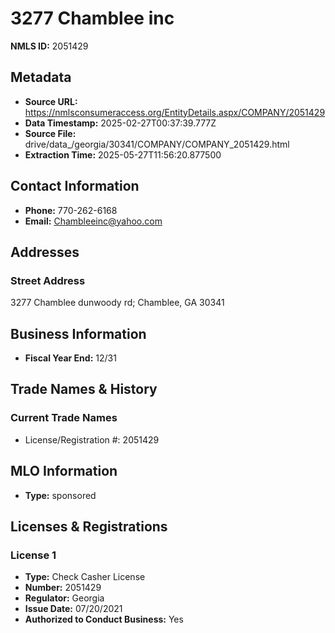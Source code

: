 # 3277 Chamblee inc

**NMLS ID:** 2051429

## Metadata
- **Source URL:** https://nmlsconsumeraccess.org/EntityDetails.aspx/COMPANY/2051429
- **Data Timestamp:** 2025-02-27T00:37:39.777Z
- **Source File:** drive/data_/georgia/30341/COMPANY/COMPANY_2051429.html
- **Extraction Time:** 2025-05-27T11:56:20.877500

## Contact Information
- **Phone:** 770-262-6168
- **Email:** Chambleeinc@yahoo.com

## Addresses
### Street Address
3277 Chamblee dunwoody rd; Chamblee, GA 30341

## Business Information
- **Fiscal Year End:** 12/31

## Trade Names & History
### Current Trade Names
- License/Registration #: 2051429

## MLO Information
- **Type:** sponsored

## Licenses & Registrations

### License 1
- **Type:** Check Casher License
- **Number:** 2051429
- **Regulator:** Georgia
- **Issue Date:** 07/20/2021
- **Authorized to Conduct Business:** Yes
